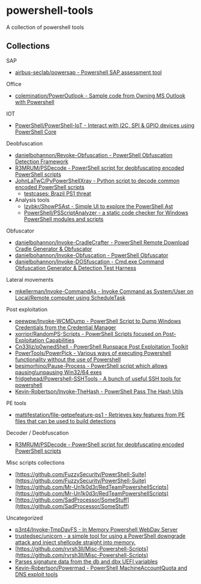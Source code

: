 # powershell-tools

A collection of powershell tools

## Collections

SAP

* [airbus-seclab/powersap - Powershell SAP assessment tool](https://github.com/airbus-seclab/powersap)

Office

* [colemination/PowerOutlook - Sample code from Owning MS Outlook with Powershell](https://github.com/colemination/PowerOutlook)

IOT

* [PowerShell/PowerShell-IoT - Interact with I2C, SPI & GPIO devices using PowerShell Core](https://github.com/PowerShell/PowerShell-IoT)

Deobfuscation

* [danielbohannon/Revoke-Obfuscation - PowerShell Obfuscation Detection Framework](https://github.com/danielbohannon/Revoke-Obfuscation)
* [R3MRUM/PSDecode - PowerShell script for deobfuscating encoded PowerShell scripts](https://github.com/R3MRUM/PSDecode)
* [JohnLaTwC/PyPowerShellXray - Python script to decode common encoded PowerShell scripts](https://github.com/JohnLaTwC/PyPowerShellXray)
  * [testcases: Brazil PS1 threat](https://gist.github.com/JohnLaTwC/0742432fad30cd00ccb4ae742a703e3e)
* Analysis tools
  * [lzybkr/ShowPSAst - Simple UI to explore the PowerShell Ast](https://github.com/lzybkr/ShowPSAst)
  * [PowerShell/PSScriptAnalyzer - a static code checker for Windows PowerShell modules and scripts](https://github.com/PowerShell/PSScriptAnalyzer)

Obfuscator

* [danielbohannon/Invoke-CradleCrafter - PowerShell Remote Download Cradle Generator & Obfuscator](https://github.com/danielbohannon/Invoke-CradleCrafter)
* [danielbohannon/Invoke-Obfuscation - PowerShell Obfuscator](https://github.com/danielbohannon/Invoke-Obfuscation)
* [danielbohannon/Invoke-DOSfuscation - Cmd.exe Command Obfuscation Generator & Detection Test Harness](https://github.com/danielbohannon/Invoke-DOSfuscation)

Lateral movements

* [mkellerman/Invoke-CommandAs - Invoke Command as System/User on Local/Remote computer using ScheduleTask](https://github.com/mkellerman/Invoke-CommandAs)

Post exploitation

* [peewpw/Invoke-WCMDump - PowerShell Script to Dump Windows Credentials from the Credential Manager](https://github.com/peewpw/Invoke-WCMDump)
* [xorrior/RandomPS-Scripts - PowerShell Scripts focused on Post-Exploitation Capabilities](https://github.com/xorrior/RandomPS-Scripts)
* [Cn33liz/p0wnedShell - PowerShell Runspace Post Exploitation Toolkit](https://github.com/Cn33liz/p0wnedShell)
* [PowerTools/PowerPick - Various ways of executing Powershell functionality without the use of Powershell](https://github.com/PowerShellEmpire/PowerTools/tree/master/PowerPick)
* [besimorhino/Pause-Process - PowerShell script which allows pausing\unpausing Win32/64 exes](https://github.com/besimorhino/Pause-Process)
* [fridgehead/Powershell-SSHTools - A bunch of useful SSH tools for powershell](https://github.com/fridgehead/Powershell-SSHTools)
* [Kevin-Robertson/Invoke-TheHash - PowerShell Pass The Hash Utils](https://github.com/Kevin-Robertson/Invoke-TheHash)

PE tools

* [mattifestation/file-getpefeature-ps1 - Retrieves key features from PE files that can be used to build detections](https://gist.github.com/mattifestation/3dc9ece6ee04be62ec8df16bf1047436#file-getpefeature-ps1)

Decoder / Deobfuscation

* [R3MRUM/PSDecode - PowerShell script for deobfuscating encoded PowerShell scripts](https://github.com/R3MRUM/PSDecode)

Misc scripts collections

* [https://github.com/FuzzySecurity/PowerShell-Suite](https://github.com/FuzzySecurity/PowerShell-Suite)
* [https://github.com/Mr-Un1k0d3r/RedTeamPowershellScripts](https://github.com/Mr-Un1k0d3r/RedTeamPowershellScripts)
* [https://github.com/SadProcessor/SomeStuff](https://github.com/SadProcessor/SomeStuff)

Uncategorized

* [p3nt4/Invoke-TmpDavFS - In Memory Powershell WebDav Server](https://github.com/p3nt4/Invoke-TmpDavFS)
* [trustedsec/unicorn - a simple tool for using a PowerShell downgrade attack and inject shellcode straight into memory.](https://github.com/trustedsec/unicorn)
* [https://github.com/rvrsh3ll/Misc-Powershell-Scripts](https://github.com/rvrsh3ll/Misc-Powershell-Scripts)
* [Parses signature data from the db and dbx UEFI variables](https://gist.github.com/mattifestation/1a0f93714ddbabdbac4ad6bcc0f311f3)
* [Kevin-Robertson/Powermad - PowerShell MachineAccountQuota and DNS exploit tools](https://github.com/Kevin-Robertson/Powermad)

